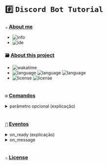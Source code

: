 # `#️⃣` `Discord Bot Tutorial`

### `☕` [About me](https://github.com/controlado)
- ![info](https://img.shields.io/static/v1?logo=discord&label=&message=Balaclava%231912&color=blue0&logoColor=white&style=flat)
- ![ide](https://img.shields.io/static/v1?logo=Visual%20Studio%20Code&label=&message=Visual%20Studio%20Code&color=blue0&logoColor=white&style=flat)

### `🗃️` [About this project](https://github.com/controlado/bot-tutorial)
- ![wakatime](https://wakatime.com/badge/user/89c5e1c8-9e67-43ef-bd0e-3ff9a4fde5e2/project/612c1050-ee90-437b-ba74-3edac26682a6.svg?style=flat)
- ![language](https://img.shields.io/static/v1?logo=Python&label=&message=Python%203.11&color=blue0&logoColor=white&style=flat)
![language](https://img.shields.io/static/v1?label=&message=Pycord&color=blue0&logoColor=white&style=flat)
![language](https://img.shields.io/static/v1?label=&message=Requests&color=blue0&logoColor=white&style=flat)
- ![license](https://img.shields.io/static/v1?logo=Github&label=&message=License&color=blue0&logoColor=white&style=flat)
![license](https://img.shields.io/static/v1?label=&message=MIT&color=blue0&logoColor=white&style=flat)

#

### `⚙️` [Comandos](https://docs.pycord.dev/en/stable/api/application_commands.html#commands)

<details>
    <summary> parâmetro opcional (explicação) </summary>
    
  ```python
    @bot.command(name="cachorro", description="vou enviar uma foto de um cachorro")
    # essa linha mostra pra o discord que a função abaixo vai ser a resposta do comando "cachorro".
    async def dog(ctx: discord.commands.ApplicationContext, breed: str = None):
        """Essa função vai ser chamada quando o comando "cachorro" for executado.
        
        O parâmetro ctx contem várias informações sobre o uso do comando, como por exemplo
        quem utilizou, em qual canal foi utilizado, a mensagem que acionou o comando...

        Já o parâmetro breed, quem decide se vai utilizar ou não é o usuário que executar
        o comando, esse é um parâmetro opcional.
        """
        await ctx.defer()  # faz o bot esperar (bot está pensando...)
  ```

</details>

#

### `👀` [Eventos](https://docs.pycord.dev/en/stable/api/events.html#event-reference)

<details>
    <summary> on_ready (explicação) </summary>
    
  ```python
    @bot.event
    # essa linha mostra pra o discord que a função abaixo vai ser a resposta de um evento.
    # qual evento? o nome da função abaixo vai discernir isso.
    async def on_ready():
        """Quando o bot ligar, ele executa essa função.
        
        É assim que funciona: cada evento é acionado de uma maneira diferente.
        
        Quando um evento for acionado, o discord vai procurar no seu código se
        você configurou uma resposta pra esse evento, se sim, ele vai executar
        essa resposta de forma automática.

        Nesse caso, quando o bot ligar, ele vai procurar no seu código se você
        configurou uma resposta pra o evento on_ready.
        """
        print("o bot foi iniciado com sucesso!")
  ```

</details>

<details>
    <summary> on_message </summary>
    
  ```python
    @bot.event
    async def on_message(message: discord.Message):
        """Quando o bot identificar uma nova mensagem, ele executa essa função.
        
        Nesse caso, o evento on_message envia para as funções de resposta, a mensagem
        que foi identificada, por isso, nas suas funções on_message, você deve esperar
        um argumento do tipo discord.Message.
        """
        print("opa! uma mensagem foi identificada.")
  ```

</details>

#

### `⚠️` [License](https://choosealicense.com/licenses/mit/)

